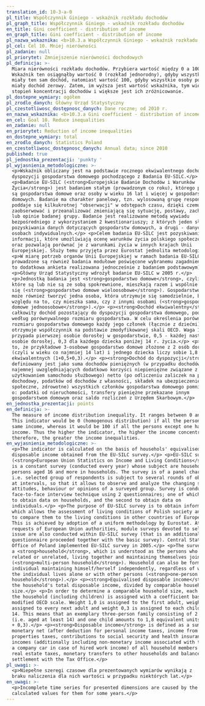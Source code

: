 ```yaml
---
translation_id: 10-3-a-0
pl_title: Współczynnik Giniego - wskaźnik rozkładu dochodów
pl_graph_title: Współczynnik Giniego - wskaźnik rozkładu dochodów
en_title: Gini coefficient - distribution of income
en_graph_title: Gini coefficient - distribution of income
pl_nazwa_wskaznika: <b>10.3.a Współczynnik Giniego - wskaźnik rozkładu dochodów</b>
pl_cel: Cel 10. Mniej nierówności
pl_zadanie: null
pl_priorytet: Zmniejszenie nierówności dochodowych
pl_definicja: >-
  Miara nierówności rozkładu dochodów. Przybiera wartość między 0 a 100.
  Wskaźnik ten osiągnąłby wartość 0 (rozkład jednorodny), gdyby wszystkie osoby
  miały ten sam dochód, natomiast wartość 100, gdyby wszystkie osoby poza jedną
  miały dochód zerowy. Zatem, im wyższa jest wartość wskaźnika, tym większy jest
  stopień koncentracji dochodów i większe jest ich zróżnicowanie.
pl_dostepne_wymiary: ogółem
pl_zrodlo_danych: Główny Urząd Statystyczny
pl_czestotliwosc_dostępnosc_danych: Dane roczne; od 2010 r.
en_nazwa_wskaznika: <b>10.3.a Gini coefficient - distribution of income</b>
en_cel: Goal 10. Reduce inequalities
en_zadanie: null
en_priorytet: Reduction of income inequalities
en_dostepne_wymiary: total
en_zrodlo_danych: Statistics Poland
en_czestotliwosc_dostępnosc_danych: Annual data; since 2010
published: true
pl_jednostka_prezentacji: 'punkty '
pl_wyjasnienia_metodologiczne: >-
  <p>Wskaźnik obliczany jest na podstawie rocznego ekwiwalentnego dochodu do
  dyspozycji gospodarstwa domowego pochodzącego z Badania EU-SILC.</p>
  <p>Badanie EU-SILC (<strong>Europejskie Badanie Dochodów i Warunków
  Życia</strong>) jest badaniem stałym (prowadzonym co roku), którego podmiotem
  są gospodarstwa domowe oraz osoby w wieku 16 lat i więcej w gospodarstwach
  domowych. Badanie ma charakter panelowy, tzn. wylosowaną grupę respondentów
  poddaje się kilkukrotnej "obserwacji" w odstępach czasu, dzięki czemu można
  zaobserwować i przeanalizować zmieniającą się sytuację, postawy, zachowania
  lub opinie badanej grupy. Badanie jest realizowane metodą wywiadu
  bezpośredniego z wykorzystaniem 2 kwestionariuszy; z których jeden służy do
  pozyskiwania danych dotyczących gospodarstw domowych, a drugi - danych o
  osobach indywidualnych.</p> <p>Celem badania EU-SILC jest pozyskiwanie
  informacji, które umożliwiają ocenę warunków życia polskiego społeczeństwa
  oraz pozwalają porównać je z warunkami życia w innych krajach Unii
  Europejskiej. Służy temu przyjęta przez Eurostat jednolita metodologia.</p>
  <p>W miarę potrzeb organów Unii Europejskiej w ramach badania EU-SILC
  prowadzone są również badania modułowe poświęcone wybranemu zagadnieniu (jest
  to dodatkowa ankieta realizowana jednocześnie z badaniem podstawowym).</p>
  <p>Główny Urząd Statystyczny wdrożył badanie EU-SILC w 2005 r.</p>
  <p>Jednostką badania jest <strong>gospodarstwo domowe</strong>, czyli osoby,
  które są lub nie są ze sobą spokrewnione, mieszkają razem i wspólnie utrzymują
  się (<strong>gospodarstwo domowe wieloosobowe</strong>). Gospodarstwo domowe
  może również tworzyć jedna osoba, która utrzymuje się samodzielnie, bez
  względu na to, czy mieszka sama, czy z innymi osobami (<strong>gospodarstwo
  domowe jednoosobowe</strong>).</p> <p><strong>Dochód ekwiwalentny</strong> to
  całkowity dochód pozostający do dyspozycji gospodarstwa domowego, podzielony
  według porównywalnego rozmiaru gospodarstwa. W celu określenia porównywalnego
  rozmiaru gospodarstwa domowego każdy jego członek (łącznie z dziećmi)
  otrzymuje współczynnik na podstawie zmodyfikowanej skali OECD. Waga 1,0
  przypada pierwszej osobie dorosłej w gospodarstwie, 0,5 - każdej następnej
  osobie dorosłej, 0,3 dla każdego dziecka poniżej 14 r. życia.</p> <p>Oznacza
  to, że przykładowe 3-osobowe gospodarstwo domowe złożone z 2 osób dorosłych
  (czyli w wieku co najmniej 14 lat) i jednego dziecka liczy sobie 1,8 jednostek
  ekwiwalentnych (1+0,5+0,3).</p> <p><strong>Dochód do dyspozycji</strong>
  definiowany jest jako suma dochodów pieniężnych (w przypadku dochodów z pracy
  najemnej uwzględniających dodatkowo korzyści niepieniężne związane z
  użytkowaniem samochodu służbowego) netto (po odliczeniu zaliczek na podatek
  dochodowy, podatków od dochodów z własności, składek na ubezpieczenie
  społeczne, zdrowotne) wszystkich członków gospodarstwa domowego pomniejszona
  o: podatki od nieruchomości, transfery pieniężne przekazane innym
  gospodarstwom domowym oraz saldo rozliczeń z Urzędem Skarbowym.</p>
en_jednostka_prezentacji: points
en_definicja: >-
  The measure of income distribution inequality. It ranges between 0 and 100).
  This indicator would be 0 (homogenous distribution) if all the persons had the
  same income, whereas it would be 100 if all the persons except one had zero
  income. Thus the higher the indicator, the higher the income concentration and
  therefore, the greater the income inequalities.
en_wyjasnienia_metodologiczne: >-
  <p>The indicator is calculated on the basis of househols' equivalised
  disposable income obtained from the EU-SILC survey.</p> <p>EU-SILC survey
  (<strong>European Union Statistics on Income and Living Conditions</strong>)
  is a constant survey (conducted every year) whose subject are households and
  persons aged 16 and more in households. The survey is of a panel character,
  i.e. selected group of respondents is subject to several rounds of observation
  at intervals, so that it allows to observe and analyze the changing situation,
  attitudes, behaviour or opinions of a surveyed group. Survey is conducted by
  face-to-face interview technique using 2 questionnaires; one of which is used
  to obtain data on households, and the second to obtain data on
  individuals.</p> <p>The purpose of EU-SILC survey is to obtain information
  which allows the assessment of living conditions of Polish society and allows
  to compare them to the living conditions in other countries of European Union.
  This is achieved by adoption of a uniform methodology by Eurostat. At current
  requests of European Union authorities, module surveys devoted to selected
  issue are also conducted within EU-SILC survey (that is an additional
  questionnaire proceeded together with the basic survey). Central Statistical
  Office of Poland implemented EU-SILC survey in 2005.</p> <p>The survey unit is
  a <strong>household</strong>, which is understood as the persons who may be
  related or unrelated, living together and maintaining themselves jointly
  (<strong>multi-person household</strong>). Household can also be formed by one
  individual maintaining himself/herself independently, regardless of whether
  the individual lives alone or with other persons (<strong>one-person
  household</strong>).</p> <p><strong>Equivalised disposable income</strong> is
  the household's total disposable income, divided by comparable household
  size.</p> <p>In order to determine a comparable household size, each member of
  the household (including children) is assigned with a coefficient based on
  modified OECD scale. Weight 1,0 is assigned to the first adult, weight 0,5 is
  assigned to every next adult and weight 0,3 is assigned to each child under
  14. This means that an exemplary three-person family consisting of 2 adults
  (i.e. aged at least 14) and one child amounts to 1,8 equivalent units (1+ 0,5
  + 0,3).</p> <p><strong>Disposable income</strong> is defined as a sum of
  monetary net (after deduction for personal income taxes, income from
  properties taxes, contributions to social security and health insurance)
  incomes (additionally including non-monetary income associated with the use of
  a company car in case of hired work income) of all household members less:
  real estate taxes, monetary transfers to other households and balance of
  settlement with the Tax Office.</p>
pl_uwagi: >-
  <p>Niepełne szeregi czasowe dla prezentowanych wymiarów wynikają z
  braku naliczenia dla nich wartości w przypadku niektórych lat.</p>
en_uwagi: >-
  <p>Incomplete time series for presented dimensions are caused by the lack of
  calculated values for them for some years.</p>
---
```

